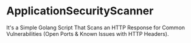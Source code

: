 # ApplicationSecurityScanner
It's a Simple Golang Script That Scans an HTTP Response for Common Vulnerabilities (Open Ports &amp; Known Issues with HTTP Headers).
